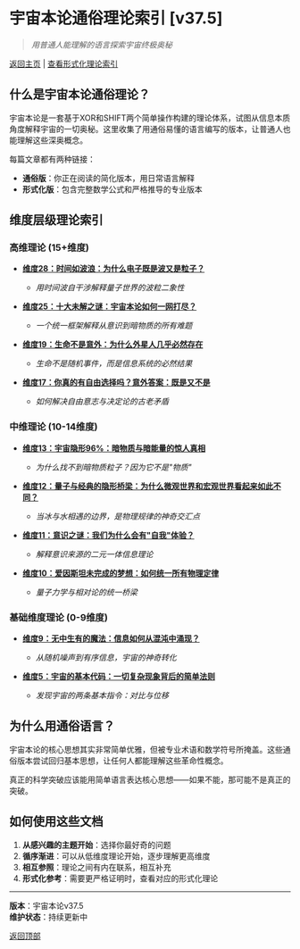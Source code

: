 # 宇宙本论通俗理论索引 [v37.5]

> *用普通人能理解的语言探索宇宙终极奥秘*

[返回主页](README.md) | [查看形式化理论索引](formal_theory.md)

## 什么是宇宙本论通俗理论？

宇宙本论是一套基于XOR和SHIFT两个简单操作构建的理论体系，试图从信息本质角度解释宇宙的一切奥秘。这里收集了用通俗易懂的语言编写的版本，让普通人也能理解这些深奥概念。

每篇文章都有两种链接：
- **通俗版**：你正在阅读的简化版本，用日常语言解释
- **形式化版**：包含完整数学公式和严格推导的专业版本

## 维度层级理论索引

### 高维理论 (15+维度)

- [**维度28：时间如波浪：为什么电子既是波又是粒子？**](popular_theory/popular_theory_temporal_wave_interference.md)
  - *用时间波自干涉解释量子世界的波粒二象性*
  
- [**维度25：十大未解之谜：宇宙本论如何一网打尽？**](popular_theory/popular_theory_unsolved_problems.md)
  - *一个统一框架解释从意识到暗物质的所有难题*
  
- [**维度19：生命不是意外：为什么外星人几乎必然存在**](popular_theory/popular_theory_life_origin_aliens.md)
  - *生命不是随机事件，而是信息系统的必然结果*
  
- [**维度17：你真的有自由选择吗？意外答案：既是又不是**](popular_theory/popular_theory_free_will.md)
  - *如何解决自由意志与决定论的古老矛盾*

### 中维理论 (10-14维度)

- [**维度13：宇宙隐形96%：暗物质与暗能量的惊人真相**](popular_theory/popular_theory_dark_matter_dark_energy.md)
  - *为什么找不到暗物质粒子？因为它不是"物质"*
  
- [**维度12：量子与经典的隐形桥梁：为什么微观世界和宏观世界看起来如此不同？**](popular_theory/popular_theory_quantum_classical_bridge.md)
  - *当冰与水相遇的边界，是物理规律的神奇交汇点*
  
- [**维度11：意识之谜：我们为什么会有"自我"体验？**](popular_theory/popular_theory_consciousness_essence_origin.md)
  - *解释意识来源的二元一体信息理论*
  
- [**维度10：爱因斯坦未完成的梦想：如何统一所有物理定律**](popular_theory/popular_theory_unified_physics.md)
  - *量子力学与相对论的统一桥梁*

### 基础维度理论 (0-9维度)

- [**维度9：无中生有的魔法：信息如何从混沌中涌现？**](popular_theory/popular_theory_information_emergence.md)
  - *从随机噪声到有序信息，宇宙的神奇转化*

- [**维度5：宇宙的基本代码：一切复杂现象背后的简单法则**](popular_theory/popular_theory_cosmic_axioms.md)
  - *发现宇宙的两条基本指令：对比与位移*

## 为什么用通俗语言？

宇宙本论的核心思想其实非常简单优雅，但被专业术语和数学符号所掩盖。这些通俗版本尝试回归基本思想，让任何人都能理解这些革命性概念。

真正的科学突破应该能用简单语言表达核心思想——如果不能，那可能不是真正的突破。

## 如何使用这些文档

1. **从感兴趣的主题开始**：选择你最好奇的问题
2. **循序渐进**：可以从低维度理论开始，逐步理解更高维度
3. **相互参照**：理论之间有内在联系，相互补充
4. **形式化参考**：需要更严格证明时，查看对应的形式化理论

---

**版本**：宇宙本论v37.5  
**维护状态**：持续更新中

[返回顶部](#宇宙本论通俗理论索引-v375) 